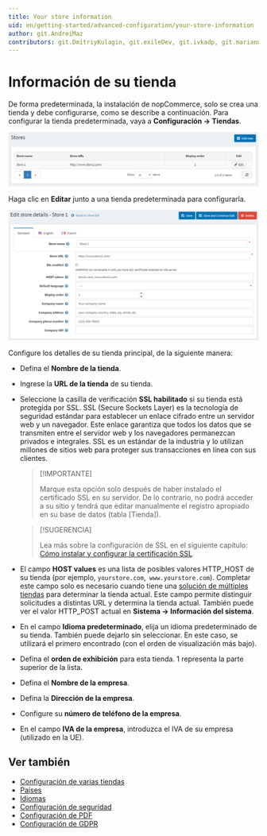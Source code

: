```yaml
---
title: Your store information
uid: en/getting-started/advanced-configuration/your-store-information
author: git.AndreiMaz
contributors: git.DmitriyKulagin, git.exileDev, git.ivkadp, git.mariannk
---
```


# Información de su tienda

De forma predeterminada, la instalación de nopCommerce, solo se crea una tienda y debe configurarse, como se describe a continuación.
Para configurar la tienda predeterminada, vaya a **Configuración → Tiendas**.

![mainstore](_static/your-store-information/mainstore.png)

Haga clic en **Editar** junto a una tienda predeterminada para configurarla.

![editstore](_static/your-store-information/Store-Edit.png)

Configure los detalles de su tienda principal, de la siguiente manera:

* Defina el **Nombre de la tienda**.
* Ingrese la **URL de la tienda** de su tienda.
* Seleccione la casilla de verificación **SSL habilitado** si su tienda está protegida por SSL. SSL (Secure Sockets Layer) es la tecnología de seguridad estándar para establecer un enlace cifrado entre un servidor web y un navegador. Este enlace garantiza que todos los datos que se transmiten entre el servidor web y los navegadores permanezcan privados e integrales. SSL es un estándar de la industria y lo utilizan millones de sitios web para proteger sus transacciones en línea con sus clientes.

  > [!IMPORTANTE]
  >
  > Marque esta opción solo después de haber instalado el certificado SSL en su servidor. De lo contrario, no podrá acceder a su sitio y tendrá que editar manualmente el registro apropiado en su base de datos (tabla [Tienda]).

  > [!SUGERENCIA]
  >
  > Lea más sobre la configuración de SSL en el siguiente capítulo: [Cómo instalar y configurar la certificación SSL](xref:es/Getting-started/advanced-configuration/how-to-install-and-configure-ssl-certificate).

* El campo **HOST values​​** es una lista de posibles valores HTTP_HOST de su tienda (por ejemplo, `yourstore.com`,` www.yourstore.com`). Completar este campo solo es necesario cuando tiene una [solución de múltiples tiendas](xref:en/Getting-started/advanced-configuration/multi-store) para determinar la tienda actual. Este campo permite distinguir solicitudes a distintas URL y determina la tienda actual. También puede ver el valor HTTP_POST actual en **Sistema → Información del sistema**.
* En el campo **Idioma predeterminado**, elija un idioma predeterminado de su tienda. También puede dejarlo sin seleccionar. En este caso, se utilizará el primero encontrado (con el orden de visualización más bajo).
* Defina el **orden de exhibición** para esta tienda. 1 representa la parte superior de la lista.
* Defina el **Nombre de la empresa**.
* Defina la **Dirección de la empresa**.
* Configure su **número de teléfono de la empresa**.
* En el campo **IVA de la empresa**, introduzca el IVA de su empresa (utilizado en la UE).

## Ver también

* [Configuración de varias tiendas](xref:en/Getting-started/advanced-configuration/multi-store)
* [Países](xref:en/Getting-started/configure-shipping/advanced-configuration/countries-states)
* [Idiomas](xref:en/Getting-started/advanced-configuration/localization)
* [Configuración de seguridad](xref:en/Getting-started/advanced-configuration/security-settings)
* [Configuración de PDF](xref:en/Getting-started/advanced-configuration/pdf-settings)
* [Configuración de GDPR](xref:en/Getting-started/advanced-configuration/gdpr-settings)